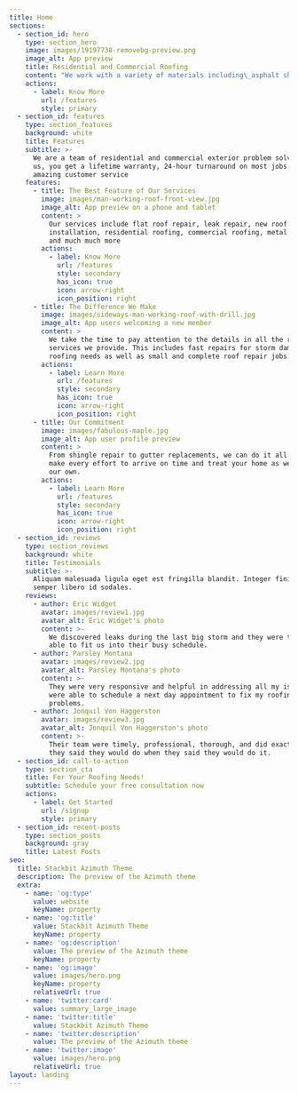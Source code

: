 ```yaml
---
title: Home
sections:
  - section_id: hero
    type: section_hero
    image: images/19197738-removebg-preview.png
    image_alt: App preview
    title: Residential and Commercial Roofing
    content: "We work with a variety of materials including\_asphalt shingles\_Owens Corning, GAF, Malarkey, Certainteed and Versico TPO products\n"
    actions:
      - label: Know More
        url: /features
        style: primary
  - section_id: features
    type: section_features
    background: white
    title: Features
    subtitle: >-
      We are a team of residential and commercial exterior problem solvers. With
      us, you get a lifetime warranty, 24-hour turnaround on most jobs with an
      amazing customer service
    features:
      - title: The Best Feature of Our Services
        image: images/man-working-roof-front-view.jpg
        image_alt: App preview on a phone and tablet
        content: >
          Our services include flat roof repair, leak repair, new roof
          installation, residential roofing, commercial roofing, metal roofing
          and much much more
        actions:
          - label: Know More
            url: /features
            style: secondary
            has_icon: true
            icon: arrow-right
            icon_position: right
      - title: The Difference We Make
        image: images/sideways-man-working-roof-with-drill.jpg
        image_alt: App users welcoming a new member
        content: >
          We take the time to pay attention to the details in all the roofing
          services we provide. This includes fast repairs for storm damage
          roofing needs as well as small and complete roof repair jobs
        actions:
          - label: Learn More
            url: /features
            style: secondary
            has_icon: true
            icon: arrow-right
            icon_position: right
      - title: Our Commitment
        image: images/fabulous-maple.jpg
        image_alt: App user profile preview
        content: >
          From shingle repair to gutter replacements, we can do it all. We will
          make every effort to arrive on time and treat your home as we would
          our own.
        actions:
          - label: Learn More
            url: /features
            style: secondary
            has_icon: true
            icon: arrow-right
            icon_position: right
  - section_id: reviews
    type: section_reviews
    background: white
    title: Testimonials
    subtitle: >-
      Aliquam malesuada ligula eget est fringilla blandit. Integer finibus
      semper libero id sodales.
    reviews:
      - author: Eric Widget
        avatar: images/review1.jpg
        avatar_alt: Eric Widget's photo
        content: >-
          We discovered leaks during the last big storm and they were thankfully
          able to fit us into their busy schedule.
      - author: Parsley Montana
        avatar: images/review2.jpg
        avatar_alt: Parsley Montana's photo
        content: >-
          They were very responsive and helpful in addressing all my issues and
          were able to schedule a next day appointment to fix my roofing
          problems.
      - author: Jonquil Von Haggerston
        avatar: images/review3.jpg
        avatar_alt: Jonquil Von Haggerston's photo
        content: >-
          Their team were timely, professional, thorough, and did exactly what
          they said they would do when they said they would do it. 
  - section_id: call-to-action
    type: section_cta
    title: For Your Roofing Needs!
    subtitle: Schedule your free consultation now
    actions:
      - label: Get Started
        url: /signup
        style: primary
  - section_id: recent-posts
    type: section_posts
    background: gray
    title: Latest Posts
seo:
  title: Stackbit Azimuth Theme
  description: The preview of the Azimuth theme
  extra:
    - name: 'og:type'
      value: website
      keyName: property
    - name: 'og:title'
      value: Stackbit Azimuth Theme
      keyName: property
    - name: 'og:description'
      value: The preview of the Azimuth theme
      keyName: property
    - name: 'og:image'
      value: images/hero.png
      keyName: property
      relativeUrl: true
    - name: 'twitter:card'
      value: summary_large_image
    - name: 'twitter:title'
      value: Stackbit Azimuth Theme
    - name: 'twitter:description'
      value: The preview of the Azimuth theme
    - name: 'twitter:image'
      value: images/hero.png
      relativeUrl: true
layout: landing
---
```

